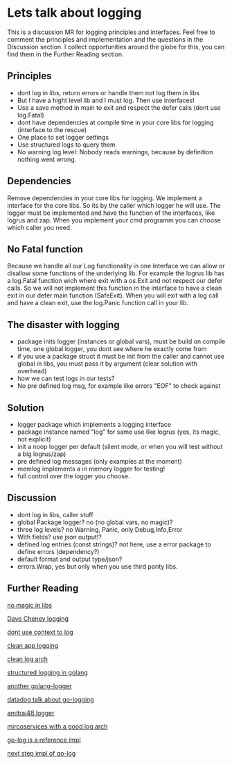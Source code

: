 # Lets talk about logging

This is a discussion MR for logging principles and interfaces. Feel free to comment the principles and implementation and the questions in the Discussion section. I collect opportunities around the globe for this, you can find them in the Further Reading section.

## Principles

- dont log in libs, return errors or handle them not log them in libs
- But I have a hight level lib and I must log. Then use interfaces!
- Use a save method in main to exit and respect the defer calls (dont use log.Fatal)
- dont have dependencies at compile time in your core libs for logging (interface to the rescue)
- One place to set logger settings
- Use structured logs to query them
- No warning log level: Nobody reads warnings, because by definition nothing went wrong.

## Dependencies

Remove dependencies in your core libs for logging. We implement a interface for the core libs. So its by the caller which logger he will use.
The logger must be implemented and have the function of the interfaces, like logrus and zap. When you implement your cmd programm you can choose which caller you need.

## No Fatal function

Because we handle all our Log functionality in one Interface we can allow or disallow some functions of the underlying lib.
For example the logrus lib has a log.Fatal function wich where exit with a os.Exit and not respect our defer calls.
So we will not implement this function in the interface to have a clean exit in our defer main function (SafeExit). When you will exit with a log call and have a clean exit, use the log.Panic function call in your lib.

## The disaster with logging

- package inits logger (instances or global vars), must be build on compile time, one global logger, you dont see where he exactly come from
- if you use a package struct it must be init from the caller and cannot use global in libs, you must pass it by argument (clear solution with overhead)
- how we can test logs in our tests?
- No pre defined log msg, for example like errors "EOF" to check against

## Solution

- logger package which implements a logging interface
- package instance named "log" for same use like logrus (yes, its magic, not explicit)
- init a noop logger per default (silent mode, or when you will test without a big logrus/zap)
- pre defined log messages (only examples at the moment)
- memlog implements a in memory logger for testing!
- full control over the logger you choose.

## Discussion

- dont log in libs, caller stuff
- global Package logger? no (no global vars, no magic)?
- three log levels? no Warning, Panic, only Debug,Info,Error
- With fields? use json output!?
- defined log entries (const strings)? not here, use a error package to define errors (dependency?)
- default format and output type/json?
- errors.Wrap, yes but only when you use third parity libs.

## Further Reading

[no magic in libs](https://peter.bourgon.org/blog/2017/06/09/theory-of-modern-go.html)

[Dave Cheney logging](https://dave.cheney.net/tag/logging)

[dont use context to log](https://dave.cheney.net/2017/01/26/context-is-for-cancelation)

[clean app logging](https://medium.com/@jfeng45/go-microservice-with-clean-architecture-application-logging-b43dc5839bce)

[clean log arch](https://medium.com/@jfeng45/go-microservice-with-clean-architecture-a08fa916a5db)

[structured logging in golang](https://www.client9.com/structured-logging-in-golang/)

[another golang-logger](https://www.mountedthoughts.com/golang-logger-interface/)

[datadog talk about go-logging](https://www.datadoghq.com/blog/go-logging/)

[amitrai48 logger](https://github.com/amitrai48/logger)

[mircoservices with a good log arch](https://github.com/jfeng45/servicetmpl)

[go-log is a reference impl](https://github.com/go-log/log)

[next step impl of go-log](https://github.com/go-logr/logr)